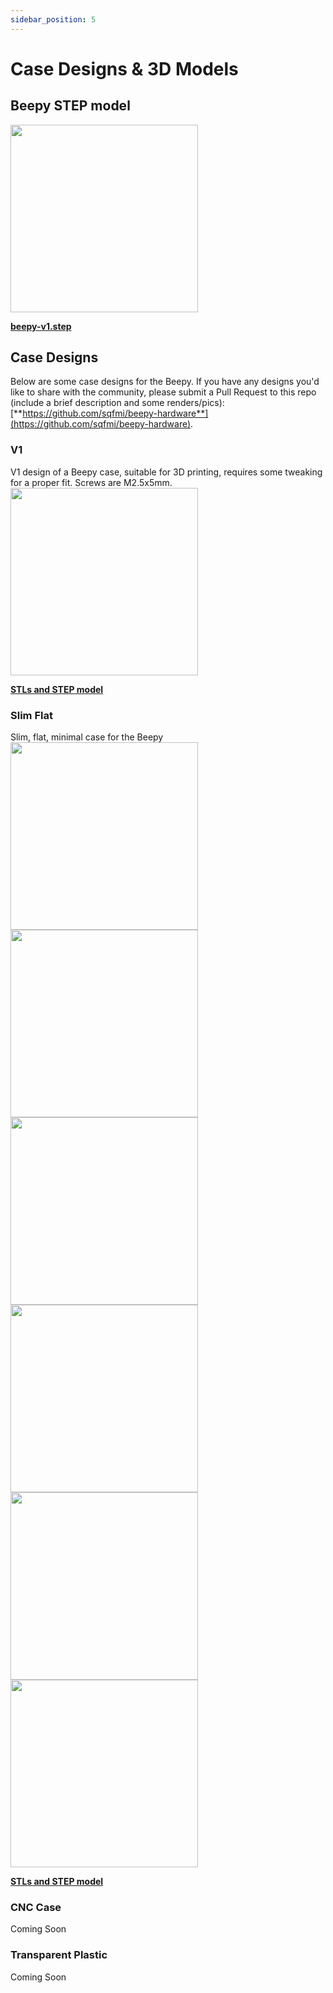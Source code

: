 ```yaml
---
sidebar_position: 5
---
```


# Case Designs & 3D Models

## Beepy STEP model


<img src='/img/beepy-v1-3D-render.png' width='300' />

[**beepy-v1.step**](https://github.com/sqfmi/beepy-hardware/blob/main/3D/beepy-device/beepy-v1.step)

## Case Designs

Below are some case designs for the Beepy. If you have any designs you'd like to share with the community, please submit a Pull Request to this repo (include a brief description and some renders/pics): [**https://github.com/sqfmi/beepy-hardware**](https://github.com/sqfmi/beepy-hardware).

### V1
V1 design of a Beepy case, suitable for 3D printing, requires some tweaking for a proper fit. Screws are M2.5x5mm.
<img src='/img/beepy-edc.jpg' width='300' />

[**STLs and STEP model**](https://github.com/sqfmi/beepy-hardware/tree/main/3D/beepy-cases/v1)

### Slim Flat

Slim, flat, minimal case for the Beepy
<img src='https://raw.githubusercontent.com/sqfmi/beepy-hardware/main/3D/beepy-cases/slim_flat/images/01.jpg' width='300' />
<img src='https://raw.githubusercontent.com/sqfmi/beepy-hardware/main/3D/beepy-cases/slim_flat/images/02.jpg' width='300' />
<img src='https://raw.githubusercontent.com/sqfmi/beepy-hardware/main/3D/beepy-cases/slim_flat/images/03.jpg' width='300' />
<img src='https://raw.githubusercontent.com/sqfmi/beepy-hardware/main/3D/beepy-cases/slim_flat/images/04.jpg' width='300' />
<img src='https://raw.githubusercontent.com/sqfmi/beepy-hardware/main/3D/beepy-cases/slim_flat/images/06.jpg' width='300' />
<img src='https://raw.githubusercontent.com/sqfmi/beepy-hardware/main/3D/beepy-cases/slim_flat/images/07.jpg' width='300' />

[**STLs and STEP model**](https://github.com/sqfmi/beepy-hardware/tree/main/3D/beepy-cases/slim_flat)

### CNC Case

Coming Soon

### Transparent Plastic

Coming Soon